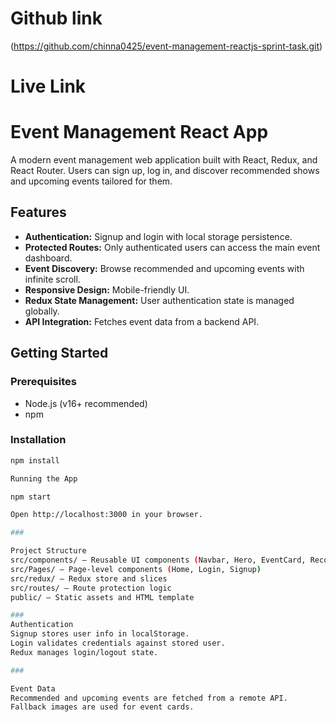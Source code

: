 # Github link

(https://github.com/chinna0425/event-management-reactjs-sprint-task.git)

# Live Link

# Event Management React App

A modern event management web application built with React, Redux, and React Router. Users can sign up, log in, and discover recommended shows and upcoming events tailored for them.

## Features

- **Authentication:** Signup and login with local storage persistence.
- **Protected Routes:** Only authenticated users can access the main event dashboard.
- **Event Discovery:** Browse recommended and upcoming events with infinite scroll.
- **Responsive Design:** Mobile-friendly UI.
- **Redux State Management:** User authentication state is managed globally.
- **API Integration:** Fetches event data from a backend API.

## Getting Started

### Prerequisites

- Node.js (v16+ recommended)
- npm

### Installation

```sh
npm install

Running the App

npm start

Open http://localhost:3000 in your browser.

###

Project Structure
src/components/ — Reusable UI components (Navbar, Hero, EventCard, Recommended, Upcoming)
src/Pages/ — Page-level components (Home, Login, Signup)
src/redux/ — Redux store and slices
src/routes/ — Route protection logic
public/ — Static assets and HTML template

###
Authentication
Signup stores user info in localStorage.
Login validates credentials against stored user.
Redux manages login/logout state.

###

Event Data
Recommended and upcoming events are fetched from a remote API.
Fallback images are used for event cards.
```
